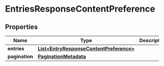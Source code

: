 # EntriesResponseContentPreference

## Properties
Name | Type | Description | Notes
------------ | ------------- | ------------- | -------------
**entries** | [**List&lt;EntryResponseContentPreference&gt;**](EntryResponseContentPreference.md) |  |  [optional]
**pagination** | [**PaginationMetadata**](PaginationMetadata.md) |  |  [optional]
